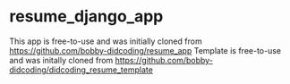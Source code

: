 # resume_django_app

This app is free-to-use and was initially cloned from https://github.com/bobby-didcoding/resume_app
Template is free-to-use and was initally cloned from https://github.com/bobby-didcoding/didcoding_resume_template
